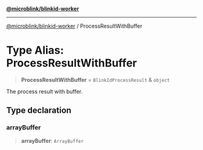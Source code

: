 [**@microblink/blinkid-worker**](../README.md)

***

[@microblink/blinkid-worker](../README.md) / ProcessResultWithBuffer

# Type Alias: ProcessResultWithBuffer

> **ProcessResultWithBuffer** = `BlinkIdProcessResult` & `object`

The process result with buffer.

## Type declaration

### arrayBuffer

> **arrayBuffer**: `ArrayBuffer`
